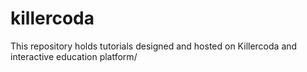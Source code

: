 # killercoda
This repository holds tutorials designed and hosted on Killercoda and interactive education platform/  
